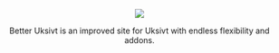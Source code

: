 
<div align="center" dir="auto">
<p dir="auto"><a href="#" rel="nofollow"><img src="https://github.com/Djostit/BetterUksivt/assets/94166284/b98843c2-c37c-4365-b621-4a5ff9e583ea" style="max-width: 100%;"></a></p>
<p dir="auto">Better Uksivt is an improved site for Uksivt with endless flexibility and addons.</p>
</div>
